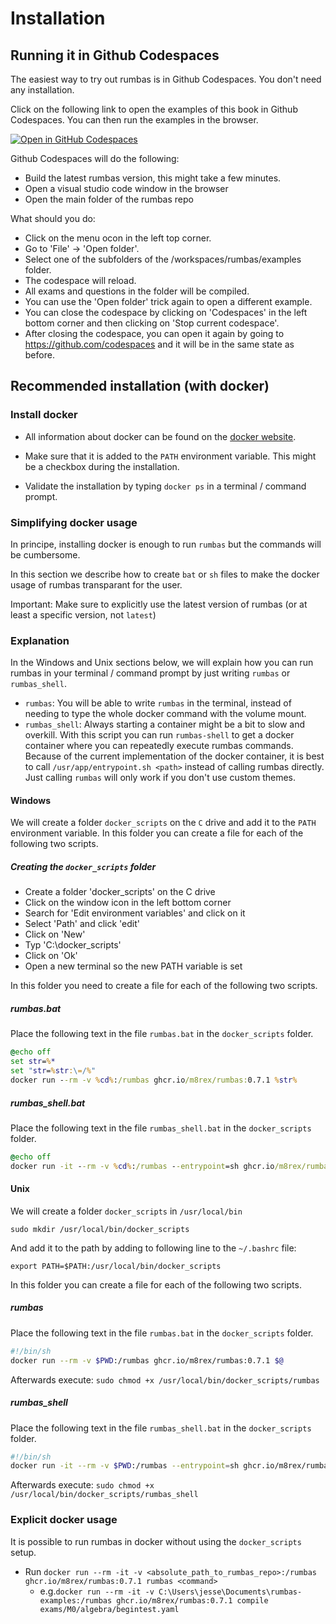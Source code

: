 # Installation

## Running it in Github Codespaces
The easiest way to try out rumbas is in Github Codespaces. You don't need any installation.

Click on the following link to open the examples of this book in Github Codespaces. You can then run the examples in the browser.

[![Open in GitHub Codespaces](https://github.com/codespaces/badge.svg)](https://github.com/codespaces/new?hide_repo_select=true&ref=document&repo=265497289&machine=basicLinux32gb&devcontainer_path=.devcontainer%2Fexamples%2Fdevcontainer.json&location=WestEurope)

Github Codespaces will do the following:
- Build the latest rumbas version, this might take a few minutes.
- Open a visual studio code window in the browser
- Open the main folder of the rumbas repo

What should you do:
- Click on the menu ocon in the left top corner.
- Go to 'File' -> 'Open folder'.
- Select one of the subfolders of the /workspaces/rumbas/examples folder.
- The codespace will reload.
- All exams and questions in the folder will be compiled.
- You can use the 'Open folder' trick again to open a different example.
- You can close the codespace by clicking on 'Codespaces' in the left bottom corner and then clicking on 'Stop current codespace'.
- After closing the codespace, you can open it again by going to https://github.com/codespaces and it will be in the same state as before. 

## Recommended installation (with docker)

### Install docker

- All information about docker can be found on the [docker website](https://www.docker.com/get-started).

- Make sure that it is added to the `PATH` environment variable. This might be a checkbox during the installation.

- Validate the installation by typing `docker ps` in a terminal / command prompt.

### Simplifying docker usage

In principe, installing docker is enough to run `rumbas` but the commands will be cumbersome.

In this section we describe how to create `bat` or `sh` files to make the docker usage of rumbas transparant for the user.

Important: Make sure to explicitly use the latest version of rumbas (or at least a specific version, not `latest`)

### Explanation

In the Windows and Unix sections below, we will explain how you can run rumbas in your terminal / command prompt by just writing `rumbas` or `rumbas_shell`.

- `rumbas`: You will be able to write `rumbas` in the terminal, instead of needing to type the whole docker command with the volume mount.
- `rumbas_shell`: Always starting a container might be a bit to slow and overkill. With this script you can run `rumbas-shell` to get a docker container where you can repeatedly execute rumbas commands. Because of the current implementation of the docker container, it is best to call `/usr/app/entrypoint.sh <path>` instead of calling rumbas directly. Just calling `rumbas` will only work if you don't use custom themes.

#### Windows

We will create a folder `docker_scripts` on the `C` drive and add it to the `PATH` environment variable.
In this folder you can create a file for each of the following two scripts.

##### Creating the `docker_scripts` folder

- Create a folder 'docker_scripts' on the C drive
- Click on the window icon in the left bottom corner
- Search for 'Edit environment variables' and click on it
- Select 'Path' and click 'edit'
- Click on 'New'
- Typ 'C:\docker_scripts'
- Click on 'Ok'
- Open a new terminal so the new PATH variable is set

In this folder you need to create a file for each of the following two scripts.

##### rumbas.bat

Place the following text in the file `rumbas.bat` in the `docker_scripts` folder.

```bat
@echo off
set str=%*
set "str=%str:\=/%"
docker run --rm -v %cd%:/rumbas ghcr.io/m8rex/rumbas:0.7.1 %str%
```

##### rumbas_shell.bat

Place the following text in the file `rumbas_shell.bat` in the `docker_scripts` folder.

```bat
@echo off
docker run -it --rm -v %cd%:/rumbas --entrypoint=sh ghcr.io/m8rex/rumbas:0.7.1
```

#### Unix

We will create a folder `docker_scripts` in `/usr/local/bin`

```
sudo mkdir /usr/local/bin/docker_scripts
```

And add it to the path by adding to following line to the `~/.bashrc` file:

```
export PATH=$PATH:/usr/local/bin/docker_scripts
```

In this folder you can create a file for each of the following two scripts.

##### rumbas

Place the following text in the file `rumbas.bat` in the `docker_scripts` folder.
```sh
#!/bin/sh
docker run --rm -v $PWD:/rumbas ghcr.io/m8rex/rumbas:0.7.1 $@
```

Afterwards execute: `sudo chmod +x /usr/local/bin/docker_scripts/rumbas`

##### rumbas_shell

Place the following text in the file `rumbas_shell.bat` in the `docker_scripts` folder.
```sh
#!/bin/sh
docker run -it --rm -v $PWD:/rumbas --entrypoint=sh ghcr.io/m8rex/rumbas:0.7.1
```
Afterwards execute: `sudo chmod +x /usr/local/bin/docker_scripts/rumbas_shell`


### Explicit docker usage

It is possible to run rumbas in docker without using the `docker_scripts` setup.

- Run `docker run --rm -it -v <absolute_path_to_rumbas_repo>:/rumbas ghcr.io/m8rex/rumbas:0.7.1 rumbas <command>`
  - e.g.`docker run --rm -it -v C:\Users\jesse\Documents\rumbas-examples:/rumbas ghcr.io/m8rex/rumbas:0.7.1 compile exams/M0/algebra/begintest.yaml`

